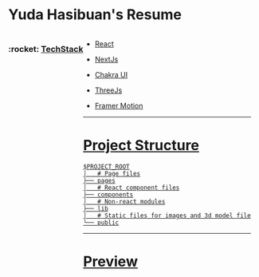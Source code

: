 
  

# Yuda Hasibuan's Resume

<div style="display:flex;flex-direction:row; justify-content; space-between;width:100%">
  <h3>:rocket: <a  target="_blank" href="> Run Resume Live </a></h3>  
</div>

Welcome to my *Presonal Portfolio*



 
---
# TechStack

- React

- NextJs

- Chakra UI

- ThreeJs

- Framer Motion

---
# Project Structure

```
$PROJECT_ROOT
│   # Page files
├── pages
│   # React component files
├── components
│   # Non-react modules
├── lib
│   # Static files for images and 3d model file
└── public
```
----
# Preview


